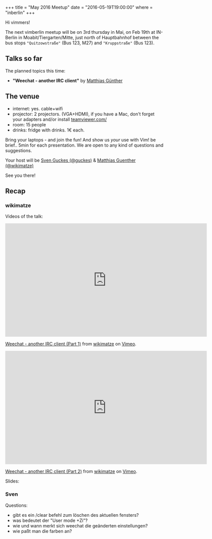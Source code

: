 +++
title = "May 2016 Meetup"
date = "2016-05-19T19:00:00"
where = "inberlin"
+++

Hi vimmers!

The next vimberlin meetup will be on 3rd thursday in Mai, on Feb 19th at IN-Berlin in Moabit/Tiergarten/Mitte,
just north of Hauptbahnhof between the bus stops `"Quitzowstraße"` (Bus 123, M27) and `"Kruppstraße"`   (Bus 123).


## Talks so far

The planned topics this time:


- **"Weechat - another IRC client"** by [Matthias Günther](https://twitter.com/wikimatze)


## The venue

- internet: yes. cable+wifi
- projector: 2 projectors. (VGA+HDMI), if you have a Mac, don't forget your adapters and/or install [teamviewer.com/](http://www.teamviewer.com/de/)
- room: 15 people
- drinks: fridge with drinks. 1€ each.


Bring your laptops - and join the fun! And show us *your* use with Vim!  be brief.. 5min for each presentation. We are
open to any kind of questions and suggestions.

Your host will be [Sven Guckes (@guckes)](http://www.guckes.net "Sven Guckes") & [Matthias Guenther (@wikimatze)](http://wikimatze.de/ "Matthias Guenther (@wikimatze)")

See you there!


<a id="recap"></a>
## Recap


### wikimatze

Videos of the talk:

<iframe src="https://player.vimeo.com/video/167374965" width="640" height="360" frameborder="0" webkitallowfullscreen mozallowfullscreen allowfullscreen></iframe> <p><a href="https://vimeo.com/167374965">Weechat - another IRC client (Part 1)</a> from <a href="https://vimeo.com/wikimatze">wikimatze</a> on <a href="https://vimeo.com">Vimeo</a>.</p>

<iframe src="https://player.vimeo.com/video/168291013" width="640" height="360" frameborder="0" webkitallowfullscreen mozallowfullscreen allowfullscreen></iframe> <p><a href="https://vimeo.com/168291013">Weechat - another IRC client (Part 2)</a> from <a href="https://vimeo.com/wikimatze">wikimatze</a> on <a href="https://vimeo.com">Vimeo</a>.</p>


Slides:


<script async class="speakerdeck-embed" data-id="da19b520fde4424c9a24a5f049a69f82" data-ratio="1.33159947984395" src="//speakerdeck.com/assets/embed.js"></script>


### Sven

Questions:

- gibt es ein /clear befehl zum löschen des aktuellen fensters?
- was bedeutet der "User mode +Zi"?
- wie und wann merkt sich weechat die geänderten einstellungen?
- wie paßt man die farben an?
